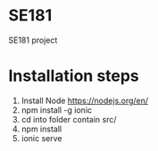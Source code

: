 # SE181
SE181 project

# Installation steps
1. Install Node https://nodejs.org/en/
2. npm install -g ionic
3. cd into folder contain src/
4. npm install
5. ionic serve 

